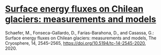 # <a href='https://tc.copernicus.org/articles/14/2545/2020/'>Surface energy fluxes on Chilean glaciers: measurements and models</a>

Schaefer, M., Fonseca-Gallardo, D., Farías-Barahona, D., and Casassa, G.: Surface energy fluxes on Chilean glaciers: measurements and models, The Cryosphere, 14, 2545–2565, https://doi.org/10.5194/tc-14-2545-2020, 2020.
